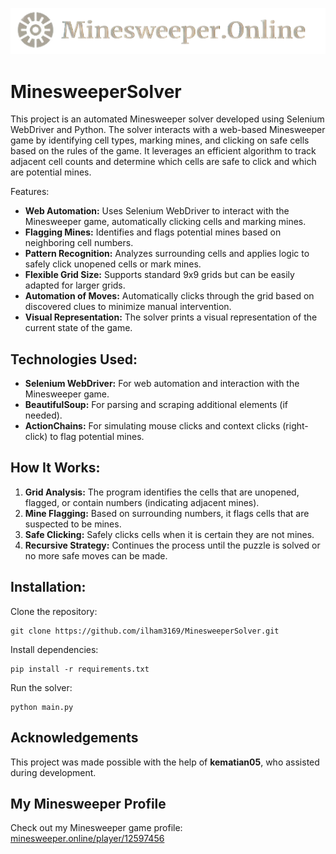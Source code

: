 <p align="center">
  <img src="https://github.com/ilham3169/MinesweeperSolver/blob/main/ms.png" alt="logo">
</p>

# MinesweeperSolver

This project is an automated Minesweeper solver developed using Selenium WebDriver and Python. The solver interacts with a web-based Minesweeper game by identifying cell types, marking mines, and clicking on safe cells based on the rules of the game. It leverages an efficient algorithm to track adjacent cell counts and determine which cells are safe to click and which are potential mines.

Features:

- **Web Automation:** Uses Selenium WebDriver to interact with the Minesweeper game, automatically clicking cells and marking mines.
- **Flagging Mines:** Identifies and flags potential mines based on neighboring cell numbers.
- **Pattern Recognition:** Analyzes surrounding cells and applies logic to safely click unopened cells or mark mines.
- **Flexible Grid Size:** Supports standard 9x9 grids but can be easily adapted for larger grids.
- **Automation of Moves:** Automatically clicks through the grid based on discovered clues to minimize manual intervention.
- **Visual Representation:** The solver prints a visual representation of the current state of the game.

## Technologies Used:

- **Selenium WebDriver:** For web automation and interaction with the Minesweeper game.
- **BeautifulSoup:** For parsing and scraping additional elements (if needed).
- **ActionChains:** For simulating mouse clicks and context clicks (right-click) to flag potential mines.

## How It Works:

1. **Grid Analysis:** The program identifies the cells that are unopened, flagged, or contain numbers (indicating adjacent mines).
2. **Mine Flagging:** Based on surrounding numbers, it flags cells that are suspected to be mines.
3. **Safe Clicking:** Safely clicks cells when it is certain they are not mines.
4. **Recursive Strategy:** Continues the process until the puzzle is solved or no more safe moves can be made.

## Installation:

Clone the repository:

    git clone https://github.com/ilham3169/MinesweeperSolver.git

Install dependencies:

    pip install -r requirements.txt

Run the solver:

    python main.py

## Acknowledgements

This project was made possible with the help of **kematian05**, who assisted during development.

## My Minesweeper Profile

Check out my Minesweeper game profile: [minesweeper.online/player/12597456](https://minesweeper.online/player/12597456)
